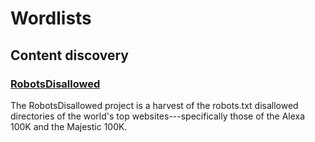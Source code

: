# Wordlists

## Content discovery
### [RobotsDisallowed](https://github.com/danielmiessler/RobotsDisallowed)
The RobotsDisallowed project is a harvest of the robots.txt disallowed directories of the world's top websites---specifically those of the Alexa 100K and the Majestic 100K.
